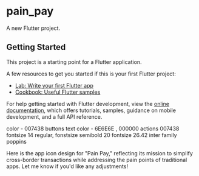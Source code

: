 # pain_pay

A new Flutter project.

## Getting Started

This project is a starting point for a Flutter application.

A few resources to get you started if this is your first Flutter project:

- [Lab: Write your first Flutter app](https://docs.flutter.dev/get-started/codelab)
- [Cookbook: Useful Flutter samples](https://docs.flutter.dev/cookbook)

For help getting started with Flutter development, view the
[online documentation](https://docs.flutter.dev/), which offers tutorials,
samples, guidance on mobile development, and a full API reference.


color - 007438 buttons
text color - 6E6E6E , 000000
actions 007438
fontsize 14 regular, 
fonstsize semibold 20
fontsize 26.42 inter 
family poppins


<!-- onPressed: () async {
            await pdfService.generatePDF(); // Generate the PDF
            await pdfService.openPDF(); // Open the generated PDF
          }, -->


<!-- 
final pdfService = PDFService();
final filePath = await pdfService.generatePDF(
  fileName: 'report',
  title: 'Sales Report',
  tableHeaders: ['Date', 'Amount', 'Status'],
  tableData: [
    {'Date': '2024-01-01', 'Amount': '\$100', 'Status': 'Completed'},
  ],
); -->


Here is the app icon design for "Pain Pay," reflecting its mission to simplify cross-border transactions while addressing the pain points of traditional apps. Let me know if you'd like any adjustments!